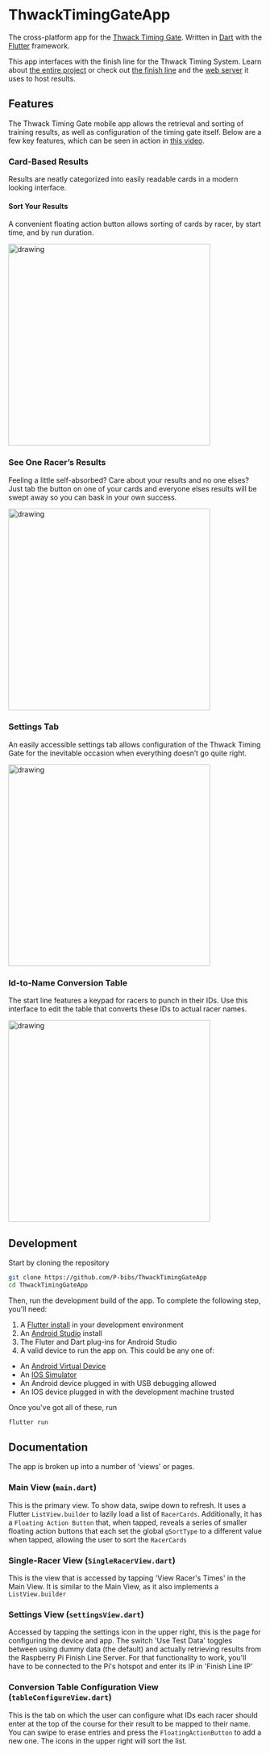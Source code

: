 # ThwackTimingGateApp
The cross-platform app for the [Thwack Timing Gate](https://thwacktiminggate.com/). Written in [Dart](https://flutter.dev/) with the [Flutter](https://www.google.com/search?q=dartlang&oq=dartlang&aqs=chrome..69i57.983j0j7&sourceid=chrome&ie=UTF-8) framework.

This app interfaces with the finish line for the Thwack Timing System. Learn about [the entire project](https://thwacktiminggate.com/) or check out [the finish line](https://github.com/P-bibs/ThwackTimingGateFinishLine) and the [web server](https://github.com/P-bibs/ThwackTimingGateServer) it uses to host results.

## Features
The Thwack Timing Gate mobile app allows the retrieval and sorting of training results, as well as configuration of the timing gate itself. Below are a few key features, which can be seen in action in [this video](https://youtu.be/TYNzY31ogd4).

### Card-Based Results
Results are neatly categorized into easily readable cards in a modern looking interface.

#### Sort Your Results
A convenient floating action button allows sorting of cards by racer, by start time, and by run duration.

<img align="center" src="https://d1qmdf3vop2l07.cloudfront.net/unique-yak.cloudvent.net/compressed/77661284735fe4923eff75ddcad546d5.png" alt="drawing" width="400"/>

### See One Racer’s Results
Feeling a little self-absorbed? Care about your results and no one elses? Just tab the button on one of your cards and everyone elses results will be swept away so you can bask in your own success.

<img align="center" src="https://d1qmdf3vop2l07.cloudfront.net/unique-yak.cloudvent.net/compressed/d38714ceea8c71c5aa5abdabea9f860d.png" alt="drawing" width="400"/>

### Settings Tab
An easily accessible settings tab allows configuration of the Thwack Timing Gate for the inevitable occasion when everything doesn’t go quite right.

<img align="center" src="https://d1qmdf3vop2l07.cloudfront.net/unique-yak.cloudvent.net/compressed/a4bdf4ebd2e937e36a43072922cbd601.png" alt="drawing" width="400"/>

### Id-to-Name Conversion Table
The start line features a keypad for racers to punch in their IDs. Use this interface to edit the table that converts these IDs to actual racer names.

<img align="center" src="https://d1qmdf3vop2l07.cloudfront.net/unique-yak.cloudvent.net/compressed/6238049e8dcd0d1469a40af11246efb1.png" alt="drawing" width="400"/>

## Development
Start by cloning the repository
```bash
git clone https://github.com/P-bibs/ThwackTimingGateApp
cd ThwackTimingGateApp
```
Then, run the development build of the app. To complete the following step, you'll need:
1. A [Flutter install](https://flutter.dev/docs/get-started/install) in your development environment
2. An [Android Studio](https://developer.android.com/studio) install
3. The Fluter and Dart plug-ins for Android Studio
2. A valid device to run the app on. This could be any one of:
  * An [Android Virtual Device](https://developer.android.com/studio/run/managing-avds) 
  * An [IOS Simulator](https://developer.apple.com/library/archive/documentation/IDEs/Conceptual/iOS_Simulator_Guide/GettingStartedwithiOSSimulator/GettingStartedwithiOSSimulator.html)
  * An Android device plugged in with USB debugging allowed
  * An IOS device plugged in with the development machine trusted

Once you've got all of these, run
```bash
flutter run
```

## Documentation

The app is broken up into a number of 'views' or pages.

### Main View (`main.dart`)

This is the primary view. To show data, swipe down to refresh. It uses a Flutter `ListView.builder` to lazily load a list of `RacerCards`. Additionally, it has a `Floating Action Button` that, when tapped, reveals a series of smaller floating action buttons that each set the global `gSortType` to a different value when tapped, allowing the user to sort the `RacerCards`

### Single-Racer View (`SingleRacerView.dart`)

This is the view that is accessed by tapping 'View Racer's Times' in the Main View. It is similar to the Main View, as it also implements a `ListView.builder`

### Settings View (`settingsView.dart`)

Accessed by tapping the settings icon in the upper right, this is the page for configuring the device and app. The switch 'Use Test Data' toggles between using dummy data (the default) and actually retrieving results from the Raspberry Pi Finish Line Server. For that functionality to work, you'll have to be connected to the Pi's hotspot and enter its IP in 'Finish Line IP'

### Conversion Table Configuration View (`tableConfigureView.dart`)

This is the tab on which the user can configure what IDs each racer should enter at the top of the course for their result to be mapped to their name. You can swipe to erase entries and press the `FloatingActionButton` to add a new one. The icons in the upper right will sort the list.